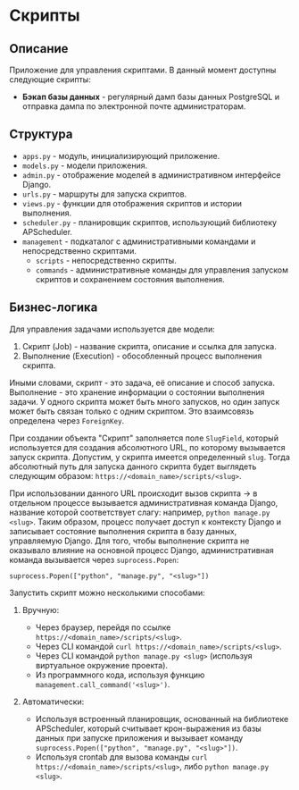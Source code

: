 # Скрипты

## Описание

Приложение для управления скриптами. В данный момент доступны следующие скрипты:
* **Бэкап базы данных** - регулярный дамп базы данных PostgreSQL и отправка дампа по электронной почте администраторам.

## Структура

* `apps.py` - модуль, инициализирующий приложение.
* `models.py` - модели приложения.
* `admin.py` - отображение моделей в административном интерфейсе Django.
* `urls.py` - маршруты для запуска скриптов.
* `views.py` - функции для отображения скриптов и истории выполнения.
* `scheduler.py` - планировщик скриптов, использующий библиотеку APScheduler.
* `management` - подкаталог с административными командами и непосредственно скриптами.
    * `scripts` - непосредственно скрипты.
    * `commands` - административные команды для управления запуском скриптов и сохранением состояния выполнения.

## Бизнес-логика

Для управления задачами используется две модели:
1. Скрипт (Job) - название скрипта, описание и ссылка для запуска.
2. Выполнение (Execution) - обособленный процесс выполнения скрипта.

Иными словами, скрипт - это задача, её описание и способ запуска. Выполнение - это хранение информации о состоянии выполнения задачи. У одного скрипта может быть много запусков, но один запуск может быть связан только с одним скриптом. Это взаимсовязь определена через `ForeignKey`.

При создании объекта "Скрипт" заполняется поле `SlugField`, который используется для создания абсолютного URL, по которому вызывается запуск скрипта. Допустим, у скрипта имеется определенный `slug`. Тогда абсолютный путь для запуска данного скрипта будет выглядеть следующим образом: `https://<domain_name>/scripts/<slug>`.

При использовании данного URL происходит вызов скрипта -> в отдельном процессе вызывается административная команда Django, название которой соответствует слагу: например, `python manage.py <slug>`. Таким образом, процесс получает доступ к контексту Django и записывает состояние выполнения скрипта в базу данных, управляемую Django. Для того, чтобы выполнение скрипта не оказывало влияние на основной процесс Django, административная команда вызывается через `suprocess.Popen`:

    suprocess.Popen(["python", "manage.py", "<slug>"])

Запустить скрипт можно несколькими способами:

1. Вручную:

    * Через браузер, перейдя по ссылке `https://<domain_name>/scripts/<slug>`.
    * Через CLI командой `curl https://<domain_name>/scripts/<slug>`.
    * Через CLI командой `python manage.py <slug>` (используя виртуальное окружение проекта).
    * Из программного кода, используя функцию `management.call_command('<slug>')`.

2. Автоматически:

    * Используя встроенный планировщик, основанный на библиотеке APScheduler, который считывает крон-выражения из базы данных при запуске приложения и вызывает команду `suprocess.Popen(["python", "manage.py", "<slug>"])`.
    * Используя crontab для вызова команды `curl https://<domain_name>/scripts/<slug>`, либо `python manage.py <slug>`.